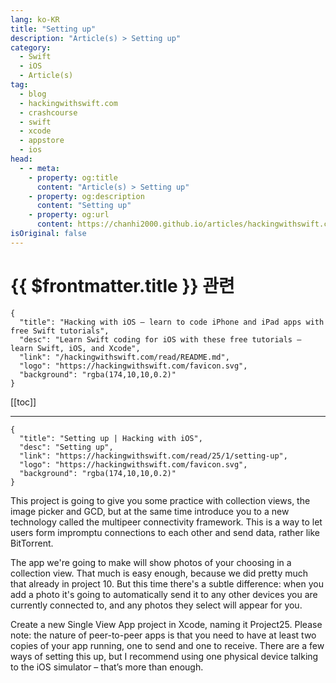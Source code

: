 ```yaml
---
lang: ko-KR
title: "Setting up"
description: "Article(s) > Setting up"
category:
  - Swift
  - iOS
  - Article(s)
tag: 
  - blog
  - hackingwithswift.com
  - crashcourse
  - swift
  - xcode
  - appstore
  - ios  
head:
  - - meta:
    - property: og:title
      content: "Article(s) > Setting up"
    - property: og:description
      content: "Setting up"
    - property: og:url
      content: https://chanhi2000.github.io/articles/hackingwithswift.com/read/25/01-setting-up.html
isOriginal: false
---
```


# {{ $frontmatter.title }} 관련

```component VPCard
{
  "title": "Hacking with iOS – learn to code iPhone and iPad apps with free Swift tutorials",
  "desc": "Learn Swift coding for iOS with these free tutorials – learn Swift, iOS, and Xcode",
  "link": "/hackingwithswift.com/read/README.md",
  "logo": "https://hackingwithswift.com/favicon.svg",
  "background": "rgba(174,10,10,0.2)"
}
```

[[toc]]

---

```component VPCard
{
  "title": "Setting up | Hacking with iOS",
  "desc": "Setting up",
  "link": "https://hackingwithswift.com/read/25/1/setting-up",
  "logo": "https://hackingwithswift.com/favicon.svg",
  "background": "rgba(174,10,10,0.2)"
}
```

<VidStack src="youtube/1KnE6UpWvf8" />

This project is going to give you some practice with collection views, the image picker and GCD, but at the same time introduce you to a new technology called the multipeer connectivity framework. This is a way to let users form impromptu connections to each other and send data, rather like BitTorrent.

The app we're going to make will show photos of your choosing in a collection view. That much is easy enough, because we did pretty much that already in project 10. But this time there's a subtle difference: when you add a photo it's going to automatically send it to any other devices you are currently connected to, and any photos they select will appear for you.

Create a new Single View App project in Xcode, naming it Project25. Please note: the nature of peer-to-peer apps is that you need to have at least two copies of your app running, one to send and one to receive. There are a few ways of setting this up, but I recommend using one physical device talking to the iOS simulator – that’s more than enough.

